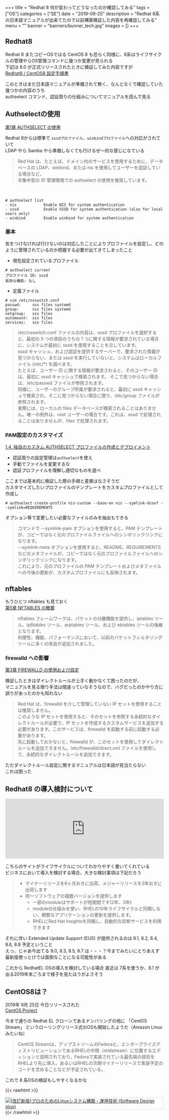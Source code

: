 +++
title = "Redhat 8 何が変わってどうなったのか確認してみる"
tags = ["OS"]
categories = ["SE"]
date = "2019-09-25"
description = "Redhat 8系の日本語マニュアルが出来てたので以前構築検証した内容を再確認してみる"
menu = ""
banner = "banners/bunner_tech.jpg"
images = []
+++

<!--more-->

## Redhat8 
Redhat 8 またコピーOSではる CentOS 8 も恐らく同様に、8系はライフサイクルの管理やらOS管理コマンドに幾つか変更が見られる  
下記は 8.0 が正式リリースされたときに検証してみた内容ですが  
<i class="fas fa-external-link-alt"></i> [Redhat8 / CentOS8 設定手順書](https://mizuti69.github.io/book_configure_centos8/)  

このときはまだ日本語マニュアルが準備されて無く、なんとなくで確認していた幾つかの内容のうち  
authselect コマンド、認証周りの仕組みについてマニュアルを読んで見る  

## Authselectの使用  
<i class="fas fa-external-link-alt"></i> [第1章 AUTHSELECT の使用](https://access.redhat.com/documentation/ja-jp/red_hat_enterprise_linux/8/html/using_authselect_on_a_red_hat_enterprise_linux_host/using-authselect)  

Redhat 8からは標準で `sssdプロファイル`、`winbindプロファイル`への対応がされていて  
LDAP やら Samba やら準備しなくても行けるぜ～的な感じになている  

> Red Hat は、たとえば、ドメイン内のサービスを使用するために、データベースの LDAP、winbind、または nis を使用してユーザーを認証している場合など、  
> 半集中型の ID 管理環境での authselect の使用を推奨しています。  

　
```
# authselect list
- nis            Enable NIS for system authentication
- sssd           Enable SSSD for system authentication (also for local users only)
- winbind        Enable winbind for system authentication
```

### 基本  
気をつけなければ行けないのは対応したことによりプロファイルを設定し、どのように管理されているのか把握する必要が出てきてしまったこと  

* 現在設定されているプロファイル  

```
# authselect current
プロファイル ID: sssd
有効な機能: なし
```

* 定義ファイル  

```
# vim /etc/nsswitch.conf
passwd:     sss files systemd
group:      sss files systemd
netgroup:   sss files
automount:  sss files
services:   sss files
```

> /etc/nsswitch.conf ファイルの内容は、sssd プロファイルを選択すると、最初の 5 つの項目のうちの 1 つに関する情報が要求されている場合に、システムが最初に sssd を使用することを示しています。  
> sssd キャッシュ、および認証を提供するサーバーで、要求された情報が見つからない、または sssd を実行していないと、システムはローカルファイル (/etc/*) を調べます。  
> たとえば、ユーザー ID に関する情報が要求されると、そのユーザー ID は、最初に sssd キャッシュで検索されます。  そこで見つからない場合は、/etc/passwd ファイルが参照されます。  
> 同様に、ユーザーのグループ所属が要求されると、最初に sssd キャッシュで検索され、そこに見つからない場合に限り、/etc/group ファイルが参照されます。  
> 実際には、ローカルの files データベースが検索されることはありません。唯一の例外は、root ユーザーの場合です。これは、sssd で処理されることはありませんが、files で処理されます。  

### PAM設定のカスタマイズ
<i class="fas fa-external-link-alt"></i> [1.4. 独自のカスタム AUTHSELECT プロファイルの作成とデプロイメント](https://access.redhat.com/documentation/ja-jp/red_hat_enterprise_linux/8/html/using_authselect_on_a_red_hat_enterprise_linux_host/creating-own-authselect-profile)  

* 認証周りの設定管理は`authselect`を使え  
* 手動でファイルを変更するな  
* 認証プロファイルを理解し適切なものを選べ  

ここまでは基本的に検証した際の手順と差異はなさそうだ  
カスタマイズしたいプロファイルのテンプレートをカスタムプロファイルとして作成し  

```
# authselect create-profile nis-custom --base-on nis --symlink-dconf --symlink=REQUIREMENTS
```

オプション等で変更したい必要なファイルのみを抽出もできる  

> コマンドで --symlink-pam オプションを使用すると、PAM テンプレートが、コピーではなく元のプロファイルファイルへのシンボリックリンクになります。  
> --symlink-meta オプションを使用すると、README、REQUIREMENTS などのメタファイルが、コピーではなく元のプロファイルファイルへのシンボリックリンクになります。  
> これにより、元のプロファイルの PAM テンプレートおよびメタファイルへの今後の更新が、カスタムプロファイルにも反映されます。  

## nftables
もうひとつ nftables も見ておく  
<i class="fas fa-external-link-alt"></i> [第5章 NFTABLES の概要](https://access.redhat.com/documentation/ja-jp/red_hat_enterprise_linux/8/html/securing_networks/introduction-to-nftables_getting-started-with-nftables)  

> nftables フレームワークは、パケットの分離機能を提供し、iptables ツール、ip6tables ツール、arptables ツール、および ebtables ツールの後継となります。  
> 利便性、機能、パフォーマンスにおいて、以前のパケットフィルタリングツールに多くの改良が追加されました。  

### firewalld への影響
<i class="fas fa-external-link-alt"></i> [第3章 FIREWALLD の使用および設定](https://access.redhat.com/documentation/ja-jp/red_hat_enterprise_linux/8/html/securing_networks/using-and-configuring-firewalls_securing-networks#log-for-denied-packets_using-and-configuring-firewalls)  

検証したときはダイレクトルールが上手く動かなくて困ったのだが、  
マニュアルを見る限り手法は間違っていなそうなので、バグだったのかやり方に誤りがあったのかも知れない  

> Red Hat は、firewalld を介して管理していない IP セットを使用することは推奨しません。  
> このような IP セットを使用すると、そのセットを参照する永続的なダイレクトルールが必要で、IP セットを作成するカスタムサービスを追加する必要があります。このサービスは、firewalld を起動する前に起動する必要があります。  
> 先に起動しておかないと、firewalld が、このセットを使用してダイレクトルールを追加できません。/etc/firewalld/direct.xml ファイルを使用して、永続的なダイレクトルールを追加できます。  

ただダイレクトルール設定に関するマニュアルは日本語が見当たらない  
これは困った  

## Redhat8 の導入検討について
<iframe src="https://hatenablog-parts.com/embed?url=https%3A%2F%2Frheb.hatenablog.com%2Fentry%2Frhel8ga" style="border: 0; width: 100%; height: 190px;" allowfullscreen scrolling="no"></iframe>

こちらのサイトがライフサイクルについてわかりやすく書いてくれている  
ビジネスにおいて導入を検討する場合、大きな検討事項は下記だろう  

> * マイナーリリースを6ヶ月おきに出荷、メジャーリリースを3年おきに出荷します
> * 同一ソフトウェアの複数バージョンを提供します
>   * 一部のmoduleはサポートが短期間です(2年、3年)
>   * moduleの仕組みを使い、RHELの10年ライフサイクルと同期しない、頻繁なアプリケーションの更新を提供します。
>   * RHELにRed Hat Insightsを同梱し、自動的な診断サービスを利用できます

それに伴い Extended Update Support (EUS) が提供されるのは 8.1, 8.2, 8.4, 8.6, 8.8 予定ということ  
えっ、じゃあ今出てる 8.0, 8.3, 8.5, 8.7 は・・・？今までみたいにとりあえず最新版使っとけでは面倒なことになる可能性がある  

これから RedhatEL OSの導入を検討している場合 直近は 7系を使うか、8.1 が出る2019年末ごろまで様子を見たほうがよさそう  

## CentOS8は？
2019年 9月 25日 今日リリースされた  
<i class="fas fa-external-link-alt"></i> [CentOS Project](https://www.centos.org/)  

今まで通りの Redhat EL クローンであるナンバリングの他に 「CentOS Stream」 というローリングリリース式のOSも開始したようだ（Amazon Linuxみたいね）  

> CentOS Streamは，アップストリームのFedoraと，エンタープライズディストリビューションであるRHELの中間（midstream）に位置するエディションと説明されており，Fedoraで実装されている最先端の技術をRHELより先に導入，あるいはRHELの次期マイナーリリースで実装予定のコードを含めることなどが予定されている。  

これで 8 系OSの検証もしやすくなるかな  

{{< rawhtml >}}
<div style="border: dashed 1px #ccc;">
<a href="http://www.amazon.co.jp/exec/obidos/ASIN/4774184268/sinokyoufu-22/ref=nosim/" name="amazletlink" target="_blank"><img src="https://images-fe.ssl-images-amazon.com/images/I/61%2BvBxCb0zL._SL160_.jpg" alt="[改訂新版]プロのためのLinuxシステム構築・運用技術 (Software Design plus)" style="border: none;" /></a>
</div>
{{< /rawhtml >}}
